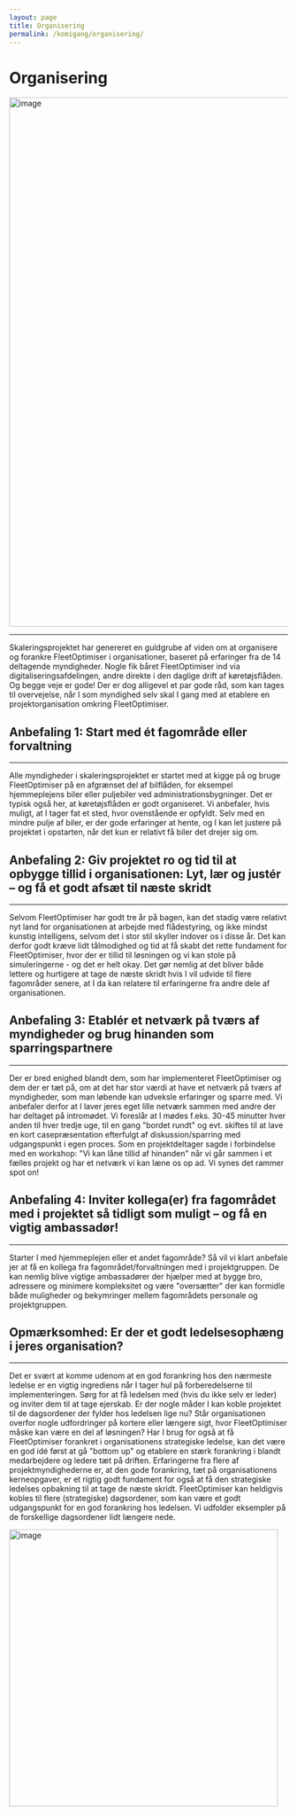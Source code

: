 ```yaml
---
layout: page
title: Organisering
permalink: /komigang/organisering/
---
```


# Organisering

<img width="955" height="955" alt="image" src="https://github.com/user-attachments/assets/558056d9-f850-4e3d-b147-1c03316ecfd4" />


 ---
Skaleringsprojektet har genereret en guldgrube af viden om at organisere og forankre FleetOptimiser i organisationer, baseret på erfaringer fra de 14 deltagende myndigheder. Nogle fik båret FleetOptimiser ind via digitaliseringsafdelingen, andre direkte i den daglige drift af køretøjsflåden. Og begge veje er gode! Der er dog alligevel et par gode råd, som kan tages til overvejelse, når I som myndighed selv skal I gang med at etablere en projektorganisation omkring FleetOptimiser. 

## Anbefaling 1: Start med ét fagområde eller forvaltning 
---
Alle myndigheder i skaleringsprojektet er startet med at kigge på og bruge FleetOptimiser på en afgrænset del af bilflåden, for eksempel hjemmeplejens biler eller puljebiler ved administrationsbygninger. Det er typisk også her, at køretøjsflåden er godt organiseret. Vi anbefaler, hvis muligt, at I tager fat et sted, hvor ovenstående er opfyldt. Selv med en mindre pulje af biler, er der gode erfaringer at hente, og I kan let justere på projektet i opstarten, når det kun er relativt få biler det drejer sig om. 

## Anbefaling 2: Giv projektet ro og tid til at opbygge tillid i organisationen: Lyt, lær og justér – og få et godt afsæt til næste skridt
---
Selvom FleetOptimiser har godt tre år på bagen, kan det stadig være relativt nyt land for organisationen at arbejde med flådestyring, og ikke mindst kunstig intelligens, selvom det i stor stil skyller indover os i disse år. 
Det kan derfor godt kræve lidt tålmodighed og tid at få skabt det rette fundament for FleetOptimiser, hvor der er tillid til løsningen og vi kan stole på simuleringerne - og det er helt okay. Det gør nemlig at det bliver både lettere og hurtigere at tage de næste skridt hvis I vil udvide til flere fagområder senere, at I da kan relatere til erfaringerne fra andre dele af organisationen.


## Anbefaling 3: Etablér et netværk på tværs af myndigheder og brug hinanden som sparringspartnere
---

Der er bred enighed blandt dem, som har implementeret FleetOptimiser og dem der er tæt på, om at det har stor værdi at have et netværk på tværs af myndigheder, som man løbende kan udveksle erfaringer og sparre med.
Vi anbefaler derfor at I laver jeres eget lille netværk sammen med andre der har deltaget på intromødet. Vi foreslår at I mødes f.eks. 30-45 minutter hver anden til hver tredje uge, til en gang "bordet rundt" og evt. skiftes til at lave en kort casepræsentation efterfulgt af diskussion/sparring med udgangspunkt i egen proces.
Som en projektdeltager sagde i forbindelse med en workshop: "Vi kan låne tillid af hinanden" når vi går sammen i et fælles projekt og har et netværk vi kan læne os op ad. Vi synes det rammer spot on! 

## Anbefaling 4: Inviter kollega(er) fra fagområdet med i projektet så tidligt som muligt – og få en vigtig ambassadør!
---

Starter I med hjemmeplejen eller et andet fagområde? Så vil vi klart anbefale jer at få en kollega fra fagområdet/forvaltningen med i projektgruppen. De kan nemlig blive vigtige ambassadører der hjælper med at bygge bro, adressere og minimere kompleksitet og være "oversætter" der kan formidle både muligheder og bekymringer mellem fagområdets personale og projektgruppen.

## Opmærksomhed: Er der et godt ledelsesophæng i jeres organisation?
---

Det er svært at komme udenom at en god forankring hos den nærmeste ledelse er en vigtig ingrediens når I tager hul på forberedelserne til implementeringen. Sørg for at få ledelsen med (hvis du ikke selv er leder) og inviter dem til at tage ejerskab. Er der nogle måder I kan koble projektet til de dagsordener der fylder hos ledelsen lige nu? Står organisationen overfor nogle udfordringer på kortere eller længere sigt, hvor FleetOptimiser måske kan være en del af løsningen?
Har I brug for også at få FleetOptimiser forankret i organisationens strategiske ledelse, kan det være en god idé først at gå "bottom up" og etablere en stærk forankring i blandt medarbejdere og ledere tæt på driften. Erfaringerne fra flere af projektmyndighederne er, at den gode forankring, tæt på organisationens kerneopgaver, er et rigtig godt fundament for også at få den strategiske ledelses opbakning til at tage de næste skridt.
FleetOptimiser kan heldigvis kobles til flere (strategiske) dagsordener, som kan være et godt udgangspunkt for en god forankring hos ledelsen. Vi udfolder eksempler på de forskellige dagsordener lidt længere nede.
 
<img width="486" height="500" alt="image" src="https://github.com/user-attachments/assets/d5bf0d1b-3fee-45f2-959d-09a2ecfe6a07" />


